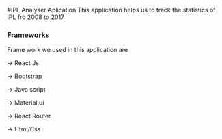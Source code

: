 #IPL Analyser Aplication
This application helps us to track the statistics of IPL fro 2008 to 2017
### Frameworks

Frame work we used in this application are 

->  React Js

->  Bootstrap

->  Java script

->  Material.ui

->  React Router

->  Html/Css
